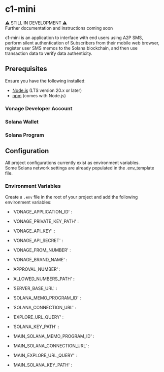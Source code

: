 # c1-mini

⚠️ STILL IN DEVELOPMENT ⚠️  
Further documentation and instructions coming soon

c1-mini is an application to interface with end users using A2P SMS, perform silent authentication of Subscribers from their mobile web browser, register user SMS memos to the Solana blockchain, and then use transaction data to verify data authenticity.

## Prerequisites  

Ensure you have the following installed:
- [Node.js](https://nodejs.org/) (LTS version 20.x or later)
- [npm](https://www.npmjs.com/) (comes with Node.js)

### Vonage Developer Account

### Solana Wallet

### Solana Program


## Configuration
All project configurations currently exist as environment variables.  
Some Solana network settings are already populated in the .env_template file.  

### Environment Variables

Create a `.env` file in the root of your project and add the following environment variables:

- 'VONAGE_APPLICATION_ID' : 
- 'VONAGE_PRIVATE_KEY_PATH' :
- 'VONAGE_API_KEY' : 
- 'VONAGE_API_SECRET' : 

- 'VONAGE_FROM_NUMBER' : 
- 'VONAGE_BRAND_NAME' : 

- 'APPROVAL_NUMBER' : 
- 'ALLOWED_NUMBERS_PATH' :

- 'SERVER_BASE_URL' :


- 'SOLANA_MEMO_PROGRAM_ID' : 
- 'SOLANA_CONNECTION_URL' : 
- 'EXPLORE_URL_QUERY' : 
- 'SOLANA_KEY_PATH' :
  
- 'MAIN_SOLANA_MEMO_PROGRAM_ID' : 
- 'MAIN_SOLANA_CONNECTION_URL' : 
- 'MAIN_EXPLORE_URL_QUERY' : 
- 'MAIN_SOLANA_KEY_PATH' : 
